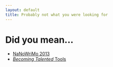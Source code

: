 ```yaml
---
layout: default
title: Probably not what you were looking for
---
```


Did you mean...
===============

- [NaNoWriMo 2013](https://neilmb.github.io/nanowrimo2013)
- [_Becoming Talented_ Tools](https://neilmb.github.io/becoming-talented-tools)
